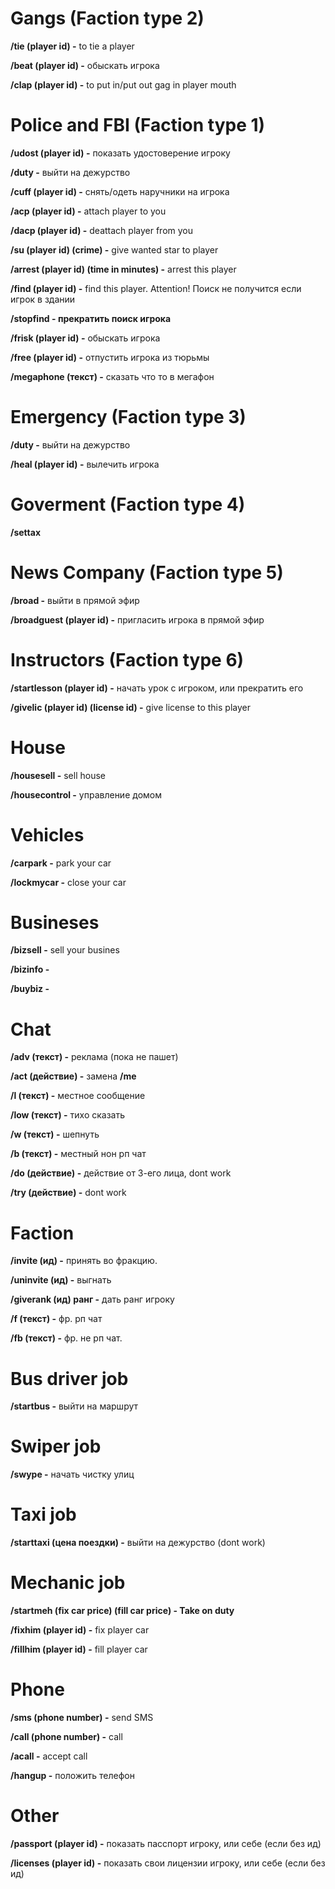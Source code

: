 # Gangs (Faction type 2) #

**/tie (player id) -** to tie a player

**/beat (player id) -** обыскать игрока

**/clap (player id) -** to put in/put out gag in player mouth


# Police and FBI (Faction type 1) #

**/udost (player id) -** показать удостоверение игроку

**/duty -** выйти на дежурство

**/cuff (player id) -** снять/одеть наручники на игрока

**/acp (player id) -** attach player to you

**/dacp (player id) -** deattach player from you

**/su (player id) (crime) -** give wanted star to player

**/arrest (player id) (time in minutes) -** arrest this player

**/find (player id) -** find this player. Attention! Поиск не получится если игрок в здании

**/stopfind - прекратить поиск игрока**

**/frisk (player id) -** обыскать игрока

**/free (player id) -** отпустить игрока из тюрьмы

**/megaphone (текст) -** сказать что то в мегафон


# Emergency (Faction type 3) #

**/duty -** выйти на дежурство

**/heal (player id) -** вылечить игрока


# Goverment (Faction type 4) #

**/settax**


# News Company (Faction type 5) #

**/broad -** выйти в прямой эфир

**/broadguest (player id) -** пригласить игрока в прямой эфир


# Instructors (Faction type 6) #

**/startlesson (player id) -** начать урок с игроком, или прекратить его

**/givelic (player id) (license id) -** give license to this player

# House #

**/housesell -** sell house

**/housecontrol -** управление домом


# Vehicles #

**/carpark -** park your car

**/lockmycar -** close your car


# Busineses #

**/bizsell -** sell your busines

**/bizinfo -**

**/buybiz -**


# Chat #

**/adv (текст) -** реклама (пока не пашет)

**/act (действие) -** замена **/me**

**/l (текст) -** местное сообщение

**/low (текст) -** тихо сказать

**/w (текст) -** шепнуть

**/b (текст) -** местный нон рп чат

**/do (действие) -** действие от 3-его лица, dont work


**/try (действие) -** dont work


# Faction #

**/invite (ид) -** принять во фракцию.

**/uninvite (ид) -** выгнать

**/giverank (ид) ранг -** дать ранг игроку

**/f (текст) -** фр. рп чат

**/fb (текст) -** фр. не рп чат.


# Bus driver job #

**/startbus -** выйти на маршрут


# Swiper job #

**/swype -** начать чистку улиц


# Taxi job #

**/starttaxi (цена поездки) -** выйти на дежурство (dont work)


# Mechanic job #

**/startmeh (fix car price) (fill car price) - Take on duty**

**/fixhim (player id) -** fix player car

**/fillhim (player id) -** fill player car


# Phone #

**/sms (phone number) -** send SMS

**/call (phone number) -** call

**/acall -** accept call

**/hangup -** положить телефон


# Other #

**/passport (player id) -** показать пасспорт игроку, или себе (если без ид)

**/licenses (player id) -** показать свои лицензии игроку, или себе (если без ид)